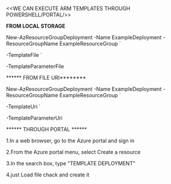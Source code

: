 <<WE CAN EXECUTE ARM TEMPLATES THROUGH POWERSHELL/PORTAL/>>


******FROM LOCAL STORAGE******

New-AzResourceGroupDeployment -Name ExampleDeployment -ResourceGroupName ExampleResourceGroup `

  -TemplateFile <path-to-template> `
  
  -TemplateParameterFile <path-to-template>
  
  
  
****** FROM FILE URI********
  
New-AzResourceGroupDeployment -Name ExampleDeployment -ResourceGroupName ExampleResourceGroup `
  
  -TemplateUri <FILE URL> `
  
  -TemplateParameterUri <FILE URL>
  
  
****** THROUGH PORTAL ******
  
1.In a web browser, go to the Azure portal and sign in
  
2.From the Azure portal menu, select Create a resource
  
3.In the search box, type "TEMPLATE DEPLOYMENT"
  
4.just Load file chack and create it
